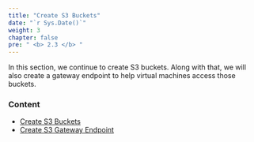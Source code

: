 ```yaml
---
title: "Create S3 Buckets"
date: "`r Sys.Date()`"
weight: 3
chapter: false
pre: " <b> 2.3 </b> "
---
```


In this section, we continue to create S3 buckets. Along with that, we will also create a gateway endpoint to help virtual machines access those buckets.

### Content

- [Create S3 Buckets](2.3.1.create-buckets/)
- [Create S3 Gateway Endpoint](2.3.2.create-endpoint/)
